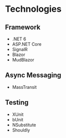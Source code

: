 # Technologies

## Framework
* .NET 6
* ASP.NET Core
* SignalR
* Blazor
* MudBlazor

## Async Messaging
* MassTransit

## Testing
* XUnit
* bUnit
* NSubstitute
* Shouldly